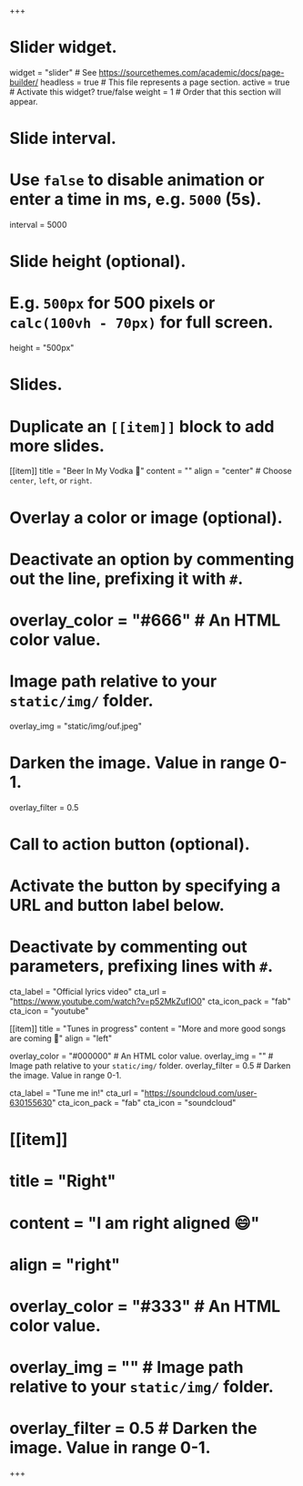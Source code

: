 +++
# Slider widget.
widget = "slider"  # See https://sourcethemes.com/academic/docs/page-builder/
headless = true  # This file represents a page section.
active = true  # Activate this widget? true/false
weight = 1  # Order that this section will appear.

# Slide interval.
# Use `false` to disable animation or enter a time in ms, e.g. `5000` (5s).
interval = 5000

# Slide height (optional).
# E.g. `500px` for 500 pixels or `calc(100vh - 70px)` for full screen.
height = "500px"

# Slides.
# Duplicate an `[[item]]` block to add more slides.
[[item]]
  title = "Beer In My Vodka :beer:"
  content = ""
  align = "center"  # Choose `center`, `left`, or `right`.

  # Overlay a color or image (optional).
  #   Deactivate an option by commenting out the line, prefixing it with `#`.
  # overlay_color = "#666"  # An HTML color value.
  # Image path relative to your `static/img/` folder.
  overlay_img = "static/img/ouf.jpeg"  
  # Darken the image. Value in range 0-1.
  overlay_filter = 0.5  

  # Call to action button (optional).
  #   Activate the button by specifying a URL and button label below.
  #   Deactivate by commenting out parameters, prefixing lines with `#`.
  cta_label = "Official lyrics video"
  cta_url = "https://www.youtube.com/watch?v=p52MkZufIO0"
  cta_icon_pack = "fab"
  cta_icon = "youtube"

[[item]]
  title = "Tunes in progress"
  content = "More and more good songs are coming :microphone:"
  align = "left"

  overlay_color = "#000000"  # An HTML color value.
  overlay_img = ""  # Image path relative to your `static/img/` folder.
  overlay_filter = 0.5  # Darken the image. Value in range 0-1.

  cta_label = "Tune me in!"
  cta_url = "https://soundcloud.com/user-630155630"
  cta_icon_pack = "fab"
  cta_icon = "soundcloud"  

# [[item]]
#  title = "Right"
#  content = "I am right aligned :smile:"
#  align = "right"

#  overlay_color = "#333"  # An HTML color value.
#  overlay_img = ""  # Image path relative to your `static/img/` folder.
#  overlay_filter = 0.5  # Darken the image. Value in range 0-1.
+++
